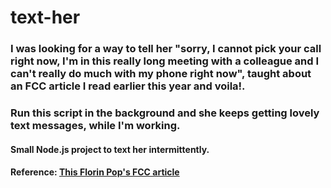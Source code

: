 # text-her

### I was looking for a way to tell her "sorry, I cannot pick your call right now, I'm in this really long meeting with a colleague and I can't really do much with my phone right now", taught about an FCC article I read earlier this year and voila!. 
### Run this script in the background and she keeps getting lovely text messages, while I'm working.

#### Small Node.js project to text her intermittently.
#### Reference: [This Florin Pop's FCC article](https://www.freecodecamp.org/news/send-a-romantic-message-every-hour-to-your-valentine/)
